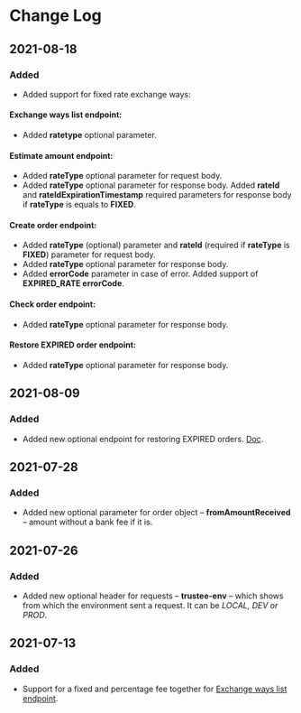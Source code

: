 # Change Log

## 2021-08-18

### Added

- Added support for fixed rate exchange ways:

#### Exchange ways list endpoint:

- Added **ratetype** optional parameter.

#### Estimate amount endpoint:

- Added **rateType** optional parameter for request body.
- Added **rateType** optional parameter for response body. Added **rateId** and **rateIdExpirationTimestamp** required parameters for response body if **rateType** is equals to **FIXED**.

#### Create order endpoint:

- Added **rateType** (optional) parameter and **rateId** (required if **rateType** is **FIXED**) parameter for request body.
- Added **rateType** optional parameter for response body.
- Added **errorCode** parameter in case of error. Added support of **EXPIRED_RATE errorCode**.

#### Check order endpoint:

- Added **rateType** optional parameter for response body.

#### Restore EXPIRED order endpoint:

- Added **rateType** optional parameter for response body.

## 2021-08-09

### Added

- Added new optional endpoint for restoring EXPIRED orders. [Doc](https://github.com/trustee-wallet/trustee_universal_providers_interface#post-restore-expired-order).

## 2021-07-28

### Added

- Added new optional parameter for order object – **fromAmountReceived** – amount without a bank fee if it is.

## 2021-07-26

### Added

- Added new optional header for requests – **trustee-env** – which shows from which the environment sent a request. It can be *LOCAL, DEV or PROD*.

## 2021-07-13

### Added

- Support for a fixed and percentage fee together for [Exchange ways list endpoint](https://github.com/trustee-wallet/trustee_universal_providers_interface#get-exchange-ways-list).